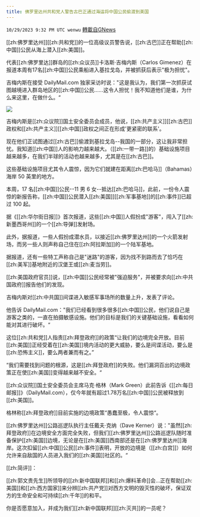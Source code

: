 ```yaml
---
title: 佛罗里达州共和党人警告古巴正通过海运将中国公民偷渡到美国
---
```

`10/29/2023 9:32 PM UTC wenwu` [轉載自GNews](https://gnews.org/articles/1896212)

[[zh:佛罗里达州]][[zh:共和党]]的一位高级议员警告说，[[zh:古巴]]正在帮助[[zh:中国]]公民从海上潜入[[zh:美国]]。

代表[[zh:佛罗里达]]群岛的[[zh:众议员]]卡洛斯·吉梅内斯（Carlos Gimenez）在报道本周有17名[[zh:中国]]公民乘船进入基拉戈岛，并被抓获后表示"极为担忧"。

吉梅内斯在接受 DailyMail.com 独家采访时说："这是我认为，我们第一次抓获试图越境进入群岛地区的[[zh:中国]]公民......这令人担忧！我不知道他们是谁，为什么来这里，在做什么。“

![](ipfs://QmUqLQ6HBLUCudtg6y7qFPBvz9ZzKWa5qpuQS793tXc6Zn?.png)

吉梅内斯是[[zh:众议院]]国土安全委员会成员，他说，[[zh:共产主义]][[zh:古巴]]政权和[[zh:共产主义]][[zh:中国]]政权之间正在形成'更紧密的联系'。

现在他们正试图通过[[zh:古巴]]偷渡到基拉戈岛--我国的一部分，这让我非常担忧。我知道[[zh:中国]]人的影响力越来越大。（[[zh:一带一路]]的）基础设施项目越来越多，在我们半球的活动也越来越多，尤其是在[[zh:古巴]]。

这些基础设施项目尤其令人震惊，因为它们就建在距离[[zh:巴哈马]]（Bahamas）海岸 50 英里的地方。

本周，17 名[[zh:中国]]公民--11 男 6 女--抵达[[zh:巴哈马]]，此前，一份令人震惊的新报告称，[[zh:中国]]公民潜入[[zh:美国]][[zh:军事基地]]的[[zh:事件]]已超过 100 起。

据《[[zh:华尔街日报]]》首次报道，这些[[zh:中国]]人假扮成"游客"，闯入了[[zh:新墨西哥州]]的一个[[zh:导弹]]发射场。

此外，据报道，一些人假扮成潜水员，以接近[[zh:佛罗里达州]]的一个火箭发射场，而另一些人则声称自己住在[[zh:阿拉斯加]]的一个陆军基地。

据报道，还有一些特工声称自己是"迷路"的游客，因为找不到路而去了恰巧在[[zh:美军]]基地附近的汉堡王或[[zh:麦当劳]]。

[[zh:美国政府官员]]说，[[zh:中国]]公民经常被"强迫服务"，并被要求向[[zh:中共国政府]]报告他们的发现。

吉梅内斯对[[zh:中共国]]间谍进入敏感军事场所的数量上升，发表了评论。

他告诉 DailyMail.com："我们已经看到很多很多[[zh:中国]]公民，他们说自己是游客之类的，一直在拍摄敏感设施。他们的目标是我们的关键基础设施，看看如何能对其进行破坏。“

这位[[zh:共和党]]人指责[[zh:拜登政府]]的政策“让我们的边境完全开放。目前[[zh:美国]]正经受着在[[zh:美国]]境内活动的更大威胁，要么是间谍活动，要么是[[zh:恐怖主义]]，要么两者兼而有之。”

“我们需要找到问题的根源，这是[[zh:拜登政府]]的失败。他们漏洞百出的边境政策正在使[[zh:美国]]变得越来越不安全。“

[[zh:众议院]]国土安全委员会主席马克·格林（Mark Green）此前告诉《[[zh:每日邮报]]》（DailyMail.com），仅今年就有超过1.78万名[[zh:中国]]公民被释放到[[zh:美国]]。

格林称[[zh:拜登政府]]目前实施的边境政策“愚蠢至极，令人震惊“。

[[zh:佛罗里达州]]公路巡逻队执行主任戴夫·克纳（Dave Kerner）说："虽然[[zh:拜登政府]]在边境安全方面完全失败，但我们[[zh:佛罗里达州]]公路巡逻队随时准备保护[[zh:美国]]边境，无论是在[[zh:美国]]西南部还是在[[zh:佛罗里达州]]海岸。这次扣留[[zh:中国]]公民[[zh:事件]]表明，开放的边境是（[[zh:白宫]]）如何允许来自敌国的人员进入我们的[[zh:美国]]社区的。“

[[zh:简评]]：

[[zh:郭文贵先生]]所领导的[[zh:新中国联邦]]和[[zh:爆料革命]]会...正在帮助[[zh:美国]]和[[zh:西方国家]]来分辨[[zh:共产党]]对西方文明的毁灭性的破坏，保证双方的生命安全和可持续[[zh:千年]]的和平。

你是否愿意加入，并成为我们[[zh:新中国联邦]][[zh:灭共]]的一员呢？
